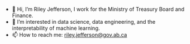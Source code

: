 - 👋 Hi, I’m Riley Jefferson, I work for the Ministry of Treasury Board and Finance.
- 👀 I’m interested in data science, data engineering, and the interpretability of machine learning.
- 📫 How to reach me: riley.jefferson@gov.ab.ca

<!---
rjeffers65/rjeffers65 is a ✨ special ✨ repository because its `README.md` (this file) appears on your GitHub profile.
You can click the Preview link to take a look at your changes.
--->
